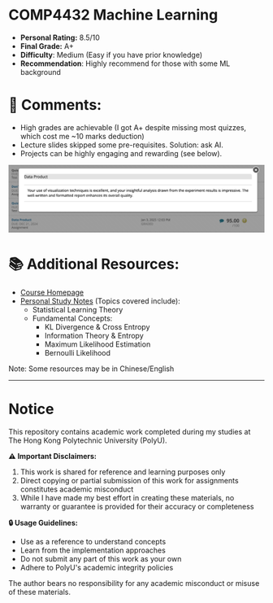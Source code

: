 # COMP4432 Machine Learning

- **Personal Rating:** 8.5/10
- **Final Grade:** A+
- **Difficulty**: Medium (Easy if you have prior knowledge)
- **Recommendation**: Highly recommend for those with some ML background

# 💭 Comments:
- High grades are achievable (I got A+ despite missing most quizzes, which cost me ~10 marks deduction)
- Lecture slides skipped some pre-requisites. Solution: ask AI.
- Projects can be highly engaging and rewarding (see below).

![image](TA-comment.jpg)

# 📚 Additional Resources:
- [Course Homepage](https://www4.comp.polyu.edu.hk/~cskchung/COMP4432/)
- [Personal Study Notes](https://wangyq.notion.site/machine-learning-notes) (Topics covered include):
  - Statistical Learning Theory 
  - Fundamental Concepts:
    - KL Divergence & Cross Entropy
    - Information Theory & Entropy
    - Maximum Likelihood Estimation
    - Bernoulli Likelihood

Note: Some resources may be in Chinese/English

---

# Notice

This repository contains academic work completed during my studies at The Hong Kong Polytechnic University (PolyU). 

**⚠️ Important Disclaimers:**
1. This work is shared for reference and learning purposes only
2. Direct copying or partial submission of this work for assignments constitutes academic misconduct
3. While I have made my best effort in creating these materials, no warranty or guarantee is provided for their accuracy or completeness

**🔒 Usage Guidelines:**
- Use as a reference to understand concepts
- Learn from the implementation approaches
- Do not submit any part of this work as your own
- Adhere to PolyU's academic integrity policies

The author bears no responsibility for any academic misconduct or misuse of these materials.
